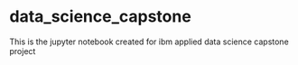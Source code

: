 # data_science_capstone
This is the jupyter notebook created for ibm applied data science capstone project

